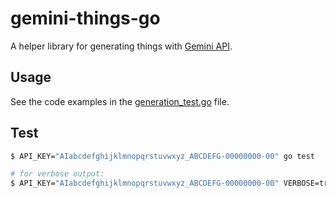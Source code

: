 # gemini-things-go

A helper library for generating things with [Gemini API](https://github.com/google/generative-ai-go).

## Usage

See the code examples in the [generation_test.go](https://github.com/meinside/gemini-things-go/blob/master/generation_test.go) file.

## Test

```bash
$ API_KEY="AIabcdefghijklmnopqrstuvwxyz_ABCDEFG-00000000-00" go test

# for verbose output:
$ API_KEY="AIabcdefghijklmnopqrstuvwxyz_ABCDEFG-00000000-00" VERBOSE=true go test
```

